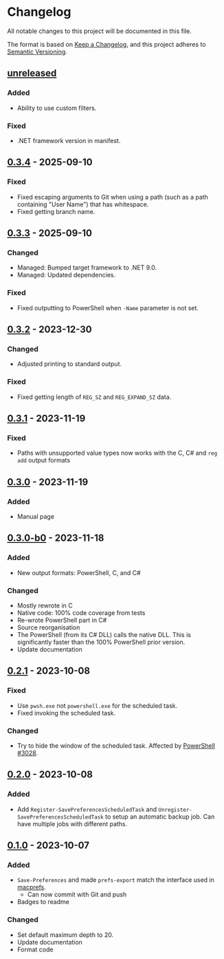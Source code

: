 <!-- markdownlint-disable MD024 -->

# Changelog

All notable changes to this project will be documented in this file.

The format is based on [Keep a Changelog](https://keepachangelog.com/en/1.0.0/), and this project
adheres to [Semantic Versioning](https://semver.org/spec/v2.0.0.html).

## [unreleased]

### Added

- Ability to use custom filters.

### Fixed

- .NET framework version in manifest.

## [0.3.4] - 2025-09-10

### Fixed

- Fixed escaping arguments to Git when using a path (such as a path containing "User Name") that has
  whitespace.
- Fixed getting branch name.

## [0.3.3] - 2025-09-10

### Changed

- Managed: Bumped target framework to .NET 9.0.
- Managed: Updated dependencies.

### Fixed

- Fixed outputting to PowerShell when `-Name` parameter is not set.

## [0.3.2] - 2023-12-30

### Changed

- Adjusted printing to standard output.

### Fixed

- Fixed getting length of `REG_SZ` and `REG_EXPAND_SZ` data.

## [0.3.1] - 2023-11-19

### Fixed

- Paths with unsupported value types now works with the C, C# and `reg add` output formats

## [0.3.0] - 2023-11-19

### Added

- Manual page

## [0.3.0-b0] - 2023-11-18

### Added

- New output formats: PowerShell, C, and C#

### Changed

- Mostly rewrote in C
- Native code: 100% code coverage from tests
- Re-wrote PowerShell part in C#
- Source reorganisation
- The PowerShell (from its C# DLL) calls the native DLL. This is significantly faster than the
  100% PowerShell prior version.
- Update documentation

## [0.2.1] - 2023-10-08

### Fixed

- Use `pwsh.exe` not `powershell.exe` for the scheduled task.
- Fixed invoking the scheduled task.

### Changed

- Try to hide the window of the scheduled task. Affected by
  [PowerShell #3028](https://github.com/PowerShell/PowerShell/issues/3028).

## [0.2.0] - 2023-10-08

### Added

- Add `Register-SavePreferencesScheduledTask` and `Unregister-SavePreferencesScheduledTask` to
  setup an automatic backup job. Can have multiple jobs with different paths.

## [0.1.0] - 2023-10-07

### Added

- `Save-Preferences` and made `prefs-export` match the interface used in
  [macprefs](https://github.com/Tatsh/macprefs).
  - Can now commit with Git and push
- Badges to readme

### Changed

- Set default maximum depth to 20.
- Update documentation
- Format code

[unreleased]: https://github.com/Tatsh/winprefs/compare/v0.3.4...HEAD
[0.3.4]: https://github.com/Tatsh/winprefs/compare/v0.3.3...v0.3.4
[0.3.3]: https://github.com/Tatsh/winprefs/compare/v0.3.2...v0.3.3
[0.3.2]: https://github.com/Tatsh/winprefs/compare/v0.3.1...v0.3.2
[0.3.1]: https://github.com/Tatsh/winprefs/compare/v0.3.0...v0.3.1
[0.3.0]: https://github.com/Tatsh/winprefs/compare/v0.3.0-b0...v0.3.0
[0.3.0-b0]: https://github.com/Tatsh/winprefs/compare/v0.2.1...v0.3.0-b0
[0.2.1]: https://github.com/Tatsh/winprefs/compare/v0.2.0...v0.2.1
[0.2.0]: https://github.com/Tatsh/winprefs/compare/v0.1.0...v0.2.0
[0.1.0]: https://github.com/Tatsh/winprefs/compare/v0.0.2...v0.1.0
